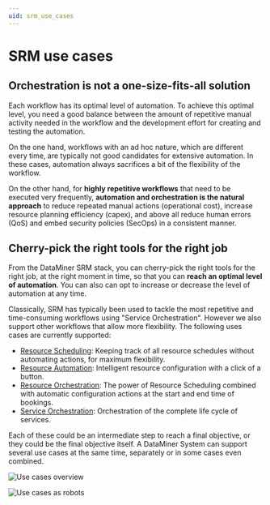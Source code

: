 ```yaml
---
uid: srm_use_cases
---
```


# SRM use cases

## Orchestration is not a one-size-fits-all solution

Each workflow has its optimal level of automation. To achieve this optimal level, you need a good balance between the amount of repetitive manual activity needed in the workflow and the development effort for creating and testing the automation.

On the one hand, workflows with an ad hoc nature, which are different every time, are typically not good candidates for extensive automation. In these cases, automation always sacrifices a bit of the flexibility of the workflow.

On the other hand, for **highly repetitive workflows** that need to be executed very frequently, **automation and orchestration is the natural approach** to reduce repeated manual actions (operational cost), increase resource planning efficiency (capex), and above all reduce human errors (QoS) and embed security policies (SecOps) in a consistent manner.

## Cherry-pick the right tools for the right job

From the DataMiner SRM stack, you can cherry-pick the right tools for the right job, at the right moment in time, so that you can **reach an optimal level of automation**. You can also can opt to increase or decrease the level of automation at any time.

Classically, SRM has typically been used to tackle the most repetitive and time-consuming workflows using "Service Orchestration". However we also support other workflows that allow more flexibility. The following uses cases are currently supported:

- [Resource Scheduling](xref:srm_resource_scheduling): Keeping track of all resource schedules without automating actions, for maximum flexibility.
- [Resource Automation](xref:srm_resource_automation): Intelligent resource configuration with a click of a button.
- [Resource Orchestration](xref:srm_resource_orchestration): The power of Resource Scheduling combined with automatic configuration actions at the start and end time of bookings.
- [Service Orchestration](xref:srm_service_orchestration): Orchestration of the complete life cycle of services.

Each of these could be an intermediate step to reach a final objective, or they could be the final objective itself. A DataMiner System can support several use cases at the same time, separately or in some cases even combined.

![Use cases overview](~/user-guide/images/DataMiner_ServiceResourceManager-1.gif)

![Use cases as robots](~/user-guide/images/SRMSuite2020-1024x576.png)
